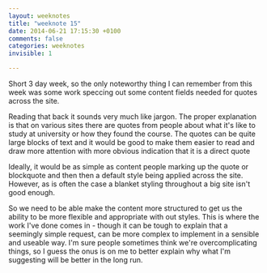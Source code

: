 ```yaml
---
layout: weeknotes
title: "weeknote 15"
date: 2014-06-21 17:15:30 +0100
comments: false
categories: weeknotes 
invisible: 1

---
```


Short 3 day week, so the only noteworthy thing I can remember from this week was some work speccing out some content fields needed for quotes across the site.

Reading that back it sounds very much like jargon. The proper explanation is that on various sites there are quotes from people about what it's like to study at university or how they found the course. The quotes can be quite large blocks of text and it would be good to make them easier to read and draw more attention with more obvious indication that it is a direct quote 

Ideally, it would be as simple as content people marking up the quote or blockquote and then then a default style being applied across the site. However, as is often the case a blanket styling throughout a big site isn't good enough.

So we need to be able make the content more structured to get us the ability to be more flexible and appropriate with out styles. This is where the work I've done comes in - though it can be tough to explain that a seemingly simple request, can be more complex to implement in a sensible and useable way. I'm sure people sometimes think we're overcomplicating things, so I guess the onus is on me to better explain why what I'm suggesting will be better in the long run.